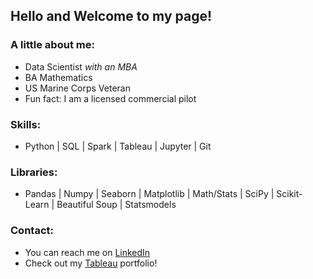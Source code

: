 ## Hello and Welcome to my page!

### A little about me:

- Data Scientist *with an MBA*
- BA Mathematics 
- US Marine Corps Veteran 
- Fun fact: I am a licensed commercial pilot

### Skills:
- Python | SQL | Spark | Tableau | Jupyter | Git

### Libraries:
- Pandas | Numpy | Seaborn | Matplotlib | Math/Stats | SciPy | Scikit-Learn | Beautiful Soup | Statsmodels

### Contact:
- You can reach me on [LinkedIn](https://www.linkedin.com/in/jeffakinsmba/) 
- Check out my [Tableau](https://public.tableau.com/app/profile/jeff.akins) portfolio! 

  
